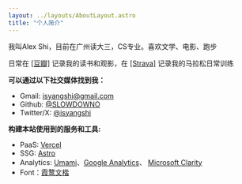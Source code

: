 ```yaml
---
layout: ../layouts/AboutLayout.astro
title: "个人简介"
---
```


我叫Alex Shi，目前在广州读大三，CS专业。喜欢文学、电影、跑步

日常在 [[豆瓣]](https://www.douban.com/people/240863896/) 记录我的读书和观影，在 [[Strava]](https://www.strava.com/athletes/125261795) 记录我的马拉松日常训练

**可以通过以下社交媒体找到我：**

- Gmail: [isyangshi@gmail.com](mailto:isyangshi@gmail.com)
- Github: [@SLOWDOWNO](https://github.com/SLOWDOWNO)
- Twitter/X: [@isyangshi](https://twitter.com/dunimane)

**构建本站使用到的服务和工具:**

- PaaS: [Vercel](https://vercel.com/)
- SSG: [Astro](https://astro.build/)
- Analytics: [Umami](https://umami.is/)、[Google Analytics](https://analytics.google.com/)、 [Microsoft Clarity](https://clarity.microsoft.com/)
- Font：[霞鹜文楷](https://github.com/lxgw/LxgwWenKai)
